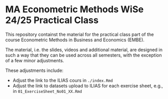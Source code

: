 # MA Econometric Methods WiSe 24/25 Practical Class

This repository containst the material for the practical class part of the course Econometric Methods in Business and Economics (EMBE).

The material, i.e. the slides, videos and additional material, are designed in such a way that they can be used across all semesters, with the exception of a few minor adjustments.

These adjustments include:

* Adjust the link to the ILIAS cours in `./index.Rmd`
* Adjust the link to datasets upload to ILIAS for each exercise sheet, e.g., in `01_ExerciseSheet_No01_XX.Rmd`

